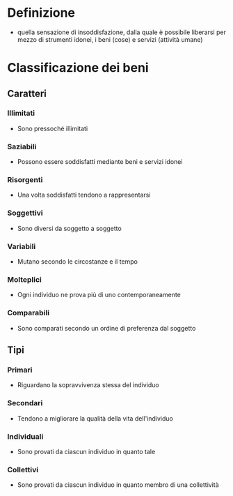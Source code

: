 # Definizione
- quella sensazione di insoddisfazione, dalla quale è possibile liberarsi per mezzo di strumenti idonei, i beni (cose) e servizi (attività umane)
# Classificazione dei beni
## Caratteri
### Illimitati
- Sono pressoché illimitati
### Saziabili
- Possono essere soddisfatti mediante beni e servizi idonei
### Risorgenti
- Una volta soddisfatti tendono a rappresentarsi
### Soggettivi
- Sono diversi da soggetto a soggetto
### Variabili
- Mutano secondo le circostanze e il tempo
### Molteplici
- Ogni individuo ne prova più di uno contemporaneamente
### Comparabili
- Sono comparati secondo un ordine di preferenza dal soggetto
## Tipi
### Primari
- Riguardano la sopravvivenza stessa del individuo
### Secondari
- Tendono a migliorare la qualità della vita dell'individuo
### Individuali
- Sono provati da ciascun individuo in quanto tale
### Collettivi
- Sono provati da ciascun individuo in quanto membro di una collettività